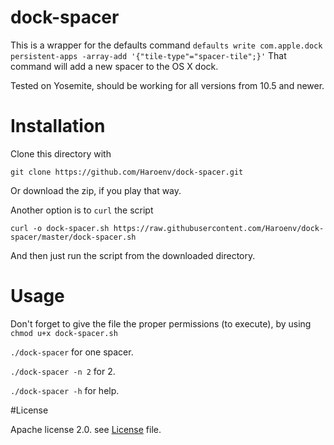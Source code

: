 # dock-spacer
This is a wrapper for the defaults command 
`defaults write com.apple.dock persistent-apps -array-add '{"tile-type"="spacer-tile";}'`
That command will add a new spacer to the OS X dock. 

Tested on Yosemite, should be working for all versions from 10.5 and newer.

# Installation

Clone this directory with 

    git clone https://github.com/Haroenv/dock-spacer.git

Or download the zip, if you play that way.

Another option is to `curl` the script 

    curl -o dock-spacer.sh https://raw.githubusercontent.com/Haroenv/dock-spacer/master/dock-spacer.sh

And then just run the script from the downloaded directory. 

# Usage

Don't forget to give the file the proper permissions (to execute), by using `chmod u+x dock-spacer.sh`

`./dock-spacer` for one spacer. 

`./dock-spacer -n 2` for 2. 

`./dock-spacer -h` for help. 

#License

Apache license 2.0. see [License](LICENSE) file.
